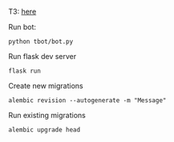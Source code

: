 ТЗ: [here](https://pastebin.com/KyEpdNUg)

Run bot:
```
python tbot/bot.py
```

Run flask dev server
```
flask run
```

Create new migrations
```
alembic revision --autogenerate -m "Message"
```

Run existing migrations
```
alembic upgrade head
```